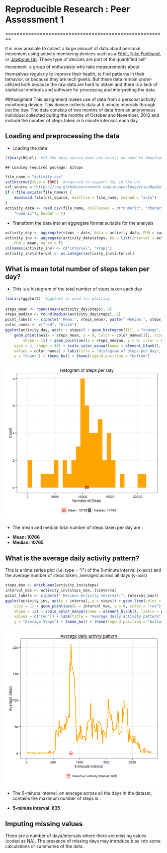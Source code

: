 # Reproducible Research : Peer Assessment 1
========================================================

It is now possible to collect a large amount of data about personal movement using activity monitoring devices such as a [Fitbit][1], [Nike Fuelband][2], or [Jawbone Up][3]. These type of devices are part of the quantified self movement  a group of enthusiasts who take measurements about themselves regularly to improve their health, to find patterns in their behavior, or because they are tech geeks. But these data remain under-utilized both because the raw data are hard to obtain and there is a lack of statistical methods and software for processing and interpreting the data.

##Assigment
This assignment makes use of data from a personal activity monitoring device. This device collects data at 5 minute intervals through out the day. The data consists of two months of data from an anonymous individual collected during the months of October and November, 2012 and include the number of steps taken in 5 minute intervals each day.

## Loading and preprocessing the data
* Loading the data

```r
library(RCurl)  #if the data source does not exists we need to download from the repository.
```

```
## Loading required package: bitops
```

```r
file_name = "activity.csv"
setInternet2(use = TRUE)  #required to support SSL in the url
url_source = "https://raw.githubusercontent.com/juancarlosgarcia/RepData_PeerAssessment1/master/activity.csv"
if (!file.exists(file_name)) {
    download.file(url_source, destfile = file_name, method = "auto")
}
activity_data <- read.csv(file_name, colClasses = c("numeric", "character", 
    "numeric"), header = T)
```

* Transform the data into an aggregate format suitable for the analysis

```r
activity_day <- aggregate(steps ~ date, data = activity_data, FUN = sum)
activity_inv <- aggregate(activity_data$steps, by = list(interval = activity_data$interval), 
    FUN = mean, na.rm = T)
colnames(activity_inv) <- c("interval", "steps")
activity_inv$interval <- as.integer(activity_inv$interval)
```



## What is mean total number of steps taken per day?
* This is a histogram of the total number of steps taken each day


```r
library(ggplot2)  #ggplot2 is used for plotting

steps_mean <- round(mean(activity_day$steps), 0)
steps_median <- round(median(activity_day$steps), 0)
point_labels <- c(paste(" Mean:", steps_mean), paste(" Median:", steps_median))
color_names <- c("red", "black")
ggplot(activity_day, aes(x = steps)) + geom_histogram(fill = "orange", binwidth = 800) + 
    geom_point(aes(x = steps_mean, y = 0, color = color_names[1]), size = 4, 
        shape = 12) + geom_point(aes(x = steps_median, y = 0, color = color_names[2]), 
    size = 4, shape = 10) + scale_color_manual(name = element_blank(), labels = point_labels, 
    values = color_names) + labs(title = "Histogram of Steps per Day", x = "Number of Steps", 
    y = "Count") + theme_bw() + theme(legend.position = "bottom")
```

![plot of chunk make_histogram](figure/make_histogram.png) 

* The mean and median total number of steps taken per day are :
 - **Mean: 10766**
 - **Median: 10765**

## What is the average daily activity pattern?
This is a time series plot (i.e. type = "l") of the 5-minute interval (x-axis) and the average number of steps taken, averaged across all days (y-axis)


```r
steps_max <- which.max(activity_inv$steps)
interval_max <- activity_inv[steps_max, ]$interval
point_labels <- c(paste(" Maximun Activity Interval:", interval_max))
ggplot(activity_inv, aes(x = interval, y = steps)) + geom_line(color = "orange", 
    size = 1) + geom_point(aes(x = interval_max, y = 0, color = "red"), size = 4, 
    shape = 12) + scale_color_manual(name = element_blank(), labels = point_labels, 
    values = c("red")) + labs(title = "Average daily activity pattern", x = "5-minute Interval", 
    y = "Average Steps") + theme_bw() + theme(legend.position = "bottom")
```

![plot of chunk daily_pattern](figure/daily_pattern.png) 

* The 5-minute interval, on average across all the days in the dataset, contains the maximum number of steps is :
 - **5-minute interval: 835**

## Imputing missing values
There are a number of days/intervals where there are missing values (coded as NA). The presence of missing days may introduce bias into some calculations or summaries of the data.





[1]:http://www.fitbit.com/ec
[2]:http://www.nike.com/us/en_us/c/nikeplus-fuelband
[3]:https://jawbone.com/up
